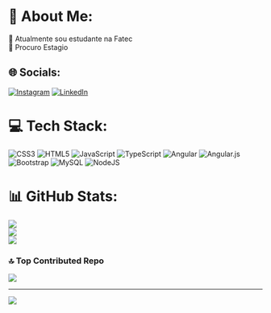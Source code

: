# 💫 About Me:
🔭 Atualmente sou estudante na Fatec<br>🤝 Procuro Estagio<br>


## 🌐 Socials:
[![Instagram](https://img.shields.io/badge/Instagram-%23E4405F.svg?logo=Instagram&logoColor=white)](https://instagram.com/juliocesar_weib) [![LinkedIn](https://img.shields.io/badge/LinkedIn-%230077B5.svg?logo=linkedin&logoColor=white)](https://linkedin.com/in/https://www.linkedin.com/in/julio-cesar-gon%C3%A7alves-granzotti-b221b8224/) 

# 💻 Tech Stack:
![CSS3](https://img.shields.io/badge/css3-%231572B6.svg?style=for-the-badge&logo=css3&logoColor=white) ![HTML5](https://img.shields.io/badge/html5-%23E34F26.svg?style=for-the-badge&logo=html5&logoColor=white) ![JavaScript](https://img.shields.io/badge/javascript-%23323330.svg?style=for-the-badge&logo=javascript&logoColor=%23F7DF1E) ![TypeScript](https://img.shields.io/badge/typescript-%23007ACC.svg?style=for-the-badge&logo=typescript&logoColor=white) ![Angular](https://img.shields.io/badge/angular-%23DD0031.svg?style=for-the-badge&logo=angular&logoColor=white) ![Angular.js](https://img.shields.io/badge/angular.js-%23E23237.svg?style=for-the-badge&logo=angularjs&logoColor=white) ![Bootstrap](https://img.shields.io/badge/bootstrap-%23563D7C.svg?style=for-the-badge&logo=bootstrap&logoColor=white) ![MySQL](https://img.shields.io/badge/mysql-%2300f.svg?style=for-the-badge&logo=mysql&logoColor=white) ![NodeJS](https://img.shields.io/badge/node.js-6DA55F?style=for-the-badge&logo=node.js&logoColor=white)
# 📊 GitHub Stats:
![](https://github-readme-stats.vercel.app/api?username=Juliocesargranzotti&theme=radical&hide_border=false&include_all_commits=true&count_private=true)<br/>
![](https://github-readme-streak-stats.herokuapp.com/?user=Juliocesargranzotti&theme=radical&hide_border=false)<br/>
![](https://github-readme-stats.vercel.app/api/top-langs/?username=Juliocesargranzotti&theme=radical&hide_border=false&include_all_commits=true&count_private=true&layout=compact)

### 🔝 Top Contributed Repo
![](https://github-contributor-stats.vercel.app/api?username=Juliocesargranzotti&limit=5&theme=dracula&combine_all_yearly_contributions=true)

---
[![](https://visitcount.itsvg.in/api?id=Juliocesargranzotti&icon=6&color=6)](https://visitcount.itsvg.in)

<!-- Proudly created with GPRM ( https://gprm.itsvg.in ) -->
